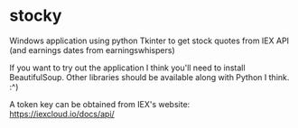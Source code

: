 # stocky
Windows application using python Tkinter to get stock quotes from IEX API (and earnings dates from earningswhispers)

If you want to try out the application I think you'll need to install BeautifulSoup. Other libraries should be available along with Python I think.
:^)

A token key can be obtained from IEX's website: https://iexcloud.io/docs/api/
